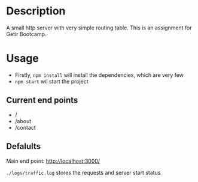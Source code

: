 # Description
A small http server with very simple routing table. This is an assignment for Getir Bootcamp.
# Usage
- Firstly, `npm install` will install the dependencies, which are very few
- `npm start` wil start the project
## Current end points
- /
- /about
- /contact
## Defalults
Main end point: [http://localhost:3000/](http://localhost:3000/)

`./logs/traffic.log` stores the requests and server start status
